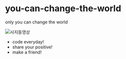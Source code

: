 # you-can-change-the-world

only you can change the world

![사지[동영상](https://youtu.be/lwUi2_qXCMs)](http://i.quoteaddicts.com/media/quotes/2/72038-quotes-about-change-the-world.jpg)

* code everyday!
* share your positive!
* make a friend!
